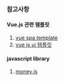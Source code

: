 ### 참고사항

#### Vue.js 관련 템플릿
1. [vue spa template](https://vuejsdevelopers.com/2018/04/23/vue-boilerplate-template-scaffold/)
2. [vue js ui 템플릿](https://vuejsexamples.com/)

#### javascript library
1. [money.js](http://openexchangerates.github.io/money.js/)
